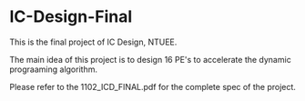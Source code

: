 # IC-Design-Final
This is the final project of IC Design, NTUEE.

The main idea of this project is to design 16 PE's to accelerate the dynamic prograaming algorithm.

Please refer to the 1102_ICD_FINAL.pdf for the complete spec of the project.
